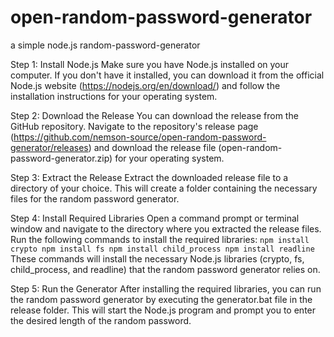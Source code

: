 # open-random-password-generator
a simple node.js random-password-generator

Step 1: Install Node.js
Make sure you have Node.js installed on your computer. If you don't have it installed, you can download it from the official Node.js website (https://nodejs.org/en/download/) and follow the installation instructions for your operating system.

Step 2: Download the Release
You can download the release from the GitHub repository. Navigate to the repository's release page (https://github.com/nemson-source/open-random-password-generator/releases) and download the release file (open-random-password-generator.zip) for your operating system.

Step 3: Extract the Release
Extract the downloaded release file to a directory of your choice. This will create a folder containing the necessary files for the random password generator.

Step 4: Install Required Libraries
Open a command prompt or terminal window and navigate to the directory where you extracted the release files. Run the following commands to install the required libraries:
``
npm install crypto
npm install fs
npm install child_process
npm install readline
``
These commands will install the necessary Node.js libraries (crypto, fs, child_process, and readline) that the random password generator relies on.

Step 5: Run the Generator
After installing the required libraries, you can run the random password generator by executing the generator.bat file in the release folder. This will start the Node.js program and prompt you to enter the desired length of the random password.
